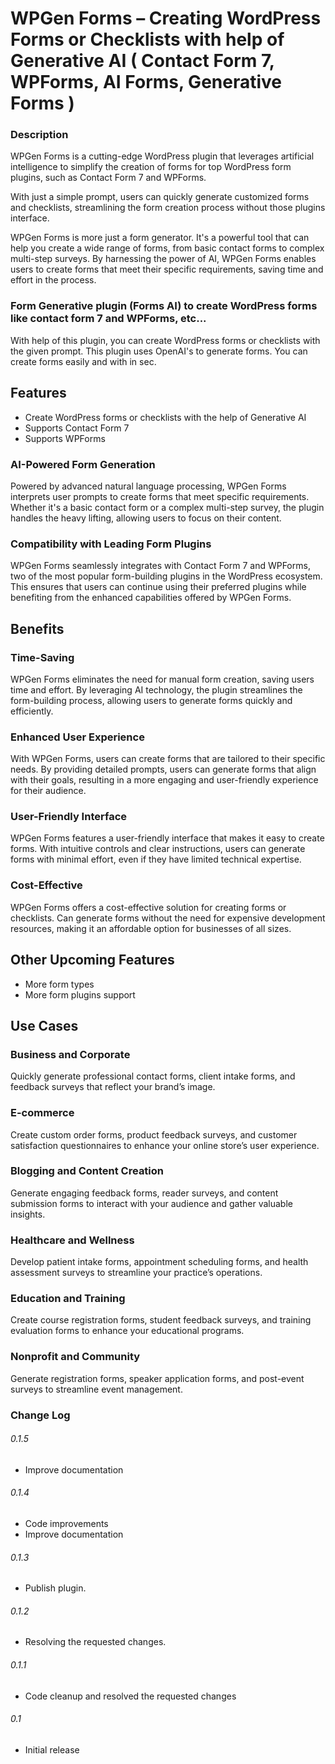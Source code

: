 # WPGen Forms – Creating WordPress Forms or Checklists with help of Generative AI ( Contact Form 7, WPForms, AI Forms, Generative Forms )


### Description
WPGen Forms is a cutting-edge WordPress plugin that leverages artificial intelligence to simplify the creation of forms for top WordPress form plugins, such as Contact Form 7 and WPForms. 

With just a simple prompt, users can quickly generate customized forms and checklists, streamlining the form creation process without those plugins interface.

WPGen Forms is more just a form generator. It's a powerful tool that can help you create a wide range of forms, from basic contact forms to complex multi-step surveys. 
By harnessing the power of AI, WPGen Forms enables users to create forms that meet their specific requirements, saving time and effort in the process.

### Form Generative plugin (Forms AI) to create WordPress forms like contact form 7 and WPForms, etc...
With help of this plugin, you can create WordPress forms or checklists with the given prompt. This plugin uses OpenAI's to generate forms. You can create forms easily and with in sec.


## Features

* Create WordPress forms or checklists with the help of Generative AI
* Supports Contact Form 7 
* Supports WPForms

### AI-Powered Form Generation
Powered by advanced natural language processing, WPGen Forms interprets user prompts to create forms that meet specific requirements. Whether it's a basic contact form or a complex multi-step survey, the plugin handles the heavy lifting, allowing users to focus on their content.

### Compatibility with Leading Form Plugins
WPGen Forms seamlessly integrates with Contact Form 7 and WPForms, two of the most popular form-building plugins in the WordPress ecosystem. This ensures that users can continue using their preferred plugins while benefiting from the enhanced capabilities offered by WPGen Forms.

## Benefits

### Time-Saving
WPGen Forms eliminates the need for manual form creation, saving users time and effort. By leveraging AI technology, the plugin streamlines the form-building process, allowing users to generate forms quickly and efficiently.

### Enhanced User Experience
With WPGen Forms, users can create forms that are tailored to their specific needs. By providing detailed prompts, users can generate forms that align with their goals, resulting in a more engaging and user-friendly experience for their audience.

### User-Friendly Interface
WPGen Forms features a user-friendly interface that makes it easy to create forms. With intuitive controls and clear instructions, users can generate forms with minimal effort, even if they have limited technical expertise.

### Cost-Effective
WPGen Forms offers a cost-effective solution for creating forms or checklists. Can generate forms without the need for expensive development resources, making it an affordable option for businesses of all sizes.

## Other Upcoming Features

* More form types
* More form plugins support

## Use Cases

### Business and Corporate
Quickly generate professional contact forms, client intake forms, and feedback surveys that reflect your brand’s image.

### E-commerce
Create custom order forms, product feedback surveys, and customer satisfaction questionnaires to enhance your online store’s user experience.

### Blogging and Content Creation
Generate engaging feedback forms, reader surveys, and content submission forms to interact with your audience and gather valuable insights.

### Healthcare and Wellness
Develop patient intake forms, appointment scheduling forms, and health assessment surveys to streamline your practice’s operations.

### Education and Training
Create course registration forms, student feedback surveys, and training evaluation forms to enhance your educational programs.

### Nonprofit and Community
Generate registration forms, speaker application forms, and post-event surveys to streamline event management.

### Change Log

###### 0.1.5
* Improve documentation 

###### 0.1.4
* Code improvements
* Improve documentation 

###### 0.1.3
* Publish plugin.

###### 0.1.2
* Resolving the requested changes.

###### 0.1.1
* Code cleanup and resolved the requested changes

###### 0.1
* Initial release
